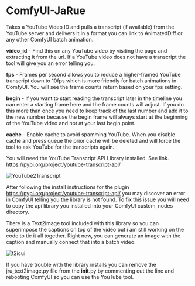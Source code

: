 # ComfyUI-JaRue
Takes a YouTube Video ID and pulls a transcript (if available) from the YouTube server and delivers it in a format you can link to AnimatedDiff or any other ComfyUI batch animation. 

**video_id** - Find this on any YouTube video by visiting the page and extracting it from the url. If a YouTube video does not have a transcript the tool will give you an error telling you. 

**fps** - Frames per second allows you to reduce a higher-framed YouTube transcript down to 10fps which is more friendly for batch animations in ComfyUI. You will see the frame counts return based on your fps setting.

**begin** - If you want to start reading the transcript later in the timeline you can enter a starting frame here and the frame counts will adjust. If you do this more than once you need to keep track of the last number and add it to the new number because the begin frame will always start at the beginning of the YouTube video and not at your last begin point. 

**cache** - Enable cache to avoid spamming YouTube. When you disable cache and press queue the prior cache will be deleted and will force the tool to ask YouTube for the transcripts again. 


You will need the YouTube Transcript API Library installed. See link.  
https://pypi.org/project/youtube-transcript-api/

![YouTube2Transcript](https://github.com/jtrue/ComfyUI-JaRue/assets/5502214/0085d1bb-7f84-4155-b1b2-85f9f3fe51ee)

After following the install instructions for the plugin https://pypi.org/project/youtube-transcript-api/ you may discover an error in ComfyUI telling you the library is not found. To fix this issue you will need to copy the api library you installed into your ComfyUI custom_nodes directory. 

There is a Text2Image tool included with this library so you can superimpose the captions on top of the video but i am still working on the code to tie it all together. Right now, you can generate an image with the caption and manually connect that into a batch video. 

![t2icui](https://github.com/jtrue/ComfyUI-JaRue/assets/5502214/4587e0d7-0773-4537-ac20-8ca31ad09170)

If you have trouble with the library installs you can remove the jru_text2image.py file from the __init__.py by commenting out the line and rebooting ComfyUI so you can use the YouTube tool.  
